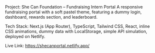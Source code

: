 Project: She Can Foundation – Fundraising Intern Portal
A responsive fundraising portal with a soft pastel theme, featuring a dummy login, dashboard, rewards section, and leaderboard.

Tech Stack: Next.js (App Router), TypeScript, Tailwind CSS, React, inline CSS animations, dummy data with LocalStorage, simple API simulation, deployed on Netlify.

Live Link: https://shecanportal.netlify.app/

